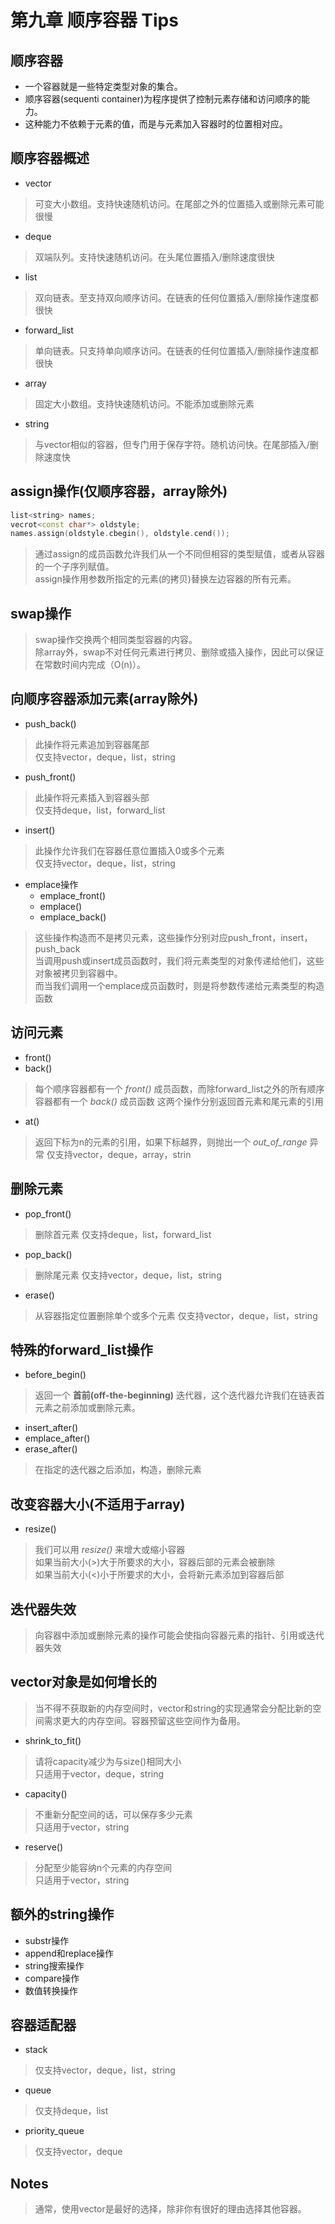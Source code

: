 # 第九章 顺序容器 Tips

## 顺序容器
- 一个容器就是一些特定类型对象的集合。
- 顺序容器(sequenti container)为程序提供了控制元素存储和访问顺序的能力。
- 这种能力不依赖于元素的值，而是与元素加入容器时的位置相对应。

## 顺序容器概述
- vector
>可变大小数组。支持快速随机访问。在尾部之外的位置插入或删除元素可能很慢
- deque
>双端队列。支持快速随机访问。在头尾位置插入/删除速度很快
- list
>双向链表。至支持双向顺序访问。在链表的任何位置插入/删除操作速度都很快
- forward_list
>单向链表。只支持单向顺序访问。在链表的任何位置插入/删除操作速度都很快
- array
>固定大小数组。支持快速随机访问。不能添加或删除元素
- string
>与vector相似的容器，但专门用于保存字符。随机访问快。在尾部插入/删除速度快

## assign操作(仅顺序容器，array除外)
```C++
list<string> names;
vecrot<const char*> oldstyle;
names.assign(oldstyle.cbegin(), oldstyle.cend());
```
>通过assign的成员函数允许我们从一个不同但相容的类型赋值，或者从容器的一个子序列赋值。  
>assign操作用参数所指定的元素(的拷贝)替换左边容器的所有元素。

## swap操作
>swap操作交换两个相同类型容器的内容。  
>除array外，swap不对任何元素进行拷贝、删除或插入操作，因此可以保证在常数时间内完成（O(n)）。

## 向顺序容器添加元素(array除外)
- push_back()
>此操作将元素追加到容器尾部  
>仅支持vector，deque，list，string
- push_front()
>此操作将元素插入到容器头部  
>仅支持deque，list，forward_list
- insert()
>此操作允许我们在容器任意位置插入0或多个元素  
>仅支持vector，deque，list，string
- emplace操作
    - emplace_front()
    - emplace()
    - emplace_back()
>这些操作构造而不是拷贝元素，这些操作分别对应push_front，insert，push_back  
>当调用push或insert成员函数时，我们将元素类型的对象传递给他们，这些对象被拷贝到容器中。  
>而当我们调用一个emplace成员函数时，则是将参数传递给元素类型的构造函数

## 访问元素
- front()
- back()
>每个顺序容器都有一个 *front()* 成员函数，而除forward_list之外的所有顺序容器都有一个 *back()* 成员函数
>这两个操作分别返回首元素和尾元素的引用
- at()
>返回下标为n的元素的引用，如果下标越界，则抛出一个 *out_of_range* 异常
>仅支持vector，deque，array，strin

## 删除元素
- pop_front()
>删除首元素
>仅支持deque，list，forward_list
- pop_back()
>删除尾元素
>仅支持vector，deque，list，string
- erase()
>从容器指定位置删除单个或多个元素
>仅支持vector，deque，list，string

## 特殊的forward_list操作
- before_begin()
>返回一个 **首前(off-the-beginning)** 迭代器，这个迭代器允许我们在链表首元素之前添加或删除元素。
- insert_after()
- emplace_after()
- erase_after()
>在指定的迭代器之后添加，构造，删除元素

## 改变容器大小(不适用于array)
- resize()
>我们可以用 *resize()* 来增大或缩小容器  
>如果当前大小(>)大于所要求的大小，容器后部的元素会被删除  
>如果当前大小(<)小于所要求的大小，会将新元素添加到容器后部

## 迭代器失效
>向容器中添加或删除元素的操作可能会使指向容器元素的指针、引用或迭代器失效

## vector对象是如何增长的
>当不得不获取新的内存空间时，vector和string的实现通常会分配比新的空间需求更大的内存空间。容器预留这些空间作为备用。
- shrink_to_fit()
>请将capacity减少为与size()相同大小  
>只适用于vector，deque，string
- capacity()
>不重新分配空间的话，可以保存多少元素  
>只适用于vector，string
- reserve()
>分配至少能容纳n个元素的内存空间  
>只适用于vector，string

## 额外的string操作
- substr操作
- append和replace操作
- string搜索操作
- compare操作
- 数值转换操作

## 容器适配器
- stack
>仅支持vector，deque，list，string
- queue
>仅支持deque，list
- priority_queue
>仅支持vector，deque

## Notes
>通常，使用vector是最好的选择，除非你有很好的理由选择其他容器。  
